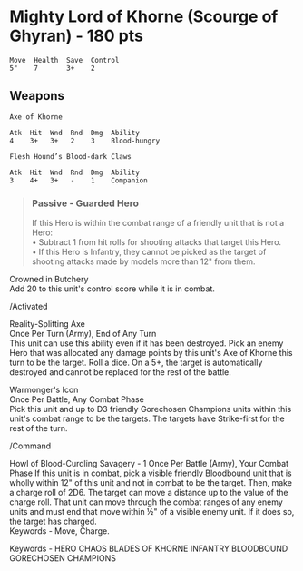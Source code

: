 # Mighty Lord of Khorne (Scourge of Ghyran) - 180 pts 

```
Move  Health  Save  Control
5"    7       3+    2
```

## Weapons	
```
Axe of Khorne

Atk  Hit  Wnd  Rnd  Dmg  Ability  
4    3+   3+   2    3    Blood-hungry
```
```
Flesh Hound’s Blood-dark Claws

Atk  Hit  Wnd  Rnd  Dmg  Ability
3    4+   3+   -    1    Companion

```

> ### Passive - Guarded Hero		
> If this Hero is within the combat range of a friendly unit that is not a Hero:  
> • Subtract 1 from hit rolls for shooting attacks that target this Hero.  
> • If this Hero is Infantry, they cannot be picked as the target of shooting attacks made by models more than 12" from them.

Crowned in Butchery		
Add 20 to this unit's control score while it is in combat.

/Activated

Reality-Splitting Axe	
Once Per Turn (Army), End of Any Turn	
This unit can use this ability even if it has been destroyed. Pick an enemy Hero that was allocated any damage points by this unit's Axe of Khorne this turn to be the target. Roll a dice. On a 5+, the target is automatically destroyed and cannot be replaced for the rest of the battle.

Warmonger's Icon	
Once Per Battle, Any Combat Phase	
Pick this unit and up to D3 friendly Gorechosen Champions units within this unit's combat range to be the targets. The targets have Strike-first for the rest of the turn.		

/Command

Howl of Blood-Curdling Savagery	- 1
Once Per Battle (Army), Your Combat Phase
If this unit is in combat, pick a visible friendly Bloodbound unit that is wholly within 12" of this unit and not in combat to be the target. Then, make a charge roll of 2D6. The target can move a distance up to the value of the charge roll. That unit can move through the combat ranges of any enemy units and must end that move within ½" of a visible enemy unit. If it does so, the target has charged.	
Keywords - Move, Charge.

Keywords - HERO CHAOS BLADES OF KHORNE INFANTRY BLOODBOUND GORECHOSEN CHAMPIONS
